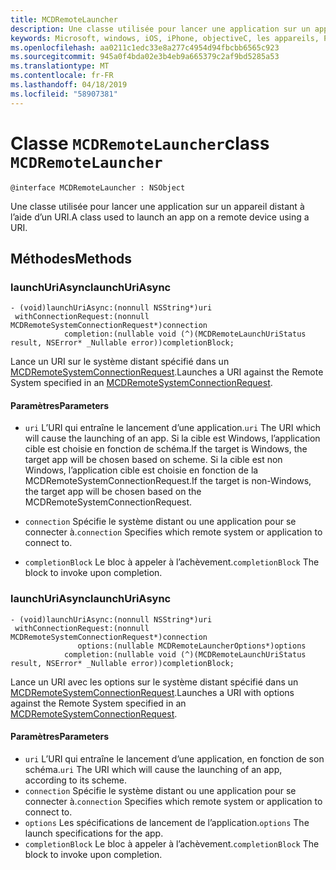 ```yaml
---
title: MCDRemoteLauncher
description: Une classe utilisée pour lancer une application sur un appareil distant à l’aide d’un URI.
keywords: Microsoft, windows, iOS, iPhone, objectiveC, les appareils, Project Rome connectés
ms.openlocfilehash: aa0211c1edc33e8a277c4954d94fbcbb6565c923
ms.sourcegitcommit: 945a0f4bda02e3b4eb9a665379c2af9bd5285a53
ms.translationtype: MT
ms.contentlocale: fr-FR
ms.lasthandoff: 04/18/2019
ms.locfileid: "58907381"
---
```

# <a name="class-mcdremotelauncher"></a><span data-ttu-id="396e8-104">Classe `MCDRemoteLauncher`</span><span class="sxs-lookup"><span data-stu-id="396e8-104">class `MCDRemoteLauncher`</span></span> 

```
@interface MCDRemoteLauncher : NSObject
```  

<span data-ttu-id="396e8-105">Une classe utilisée pour lancer une application sur un appareil distant à l’aide d’un URI.</span><span class="sxs-lookup"><span data-stu-id="396e8-105">A class used to launch an app on a remote device using a URI.</span></span>


## <a name="methods"></a><span data-ttu-id="396e8-106">Méthodes</span><span class="sxs-lookup"><span data-stu-id="396e8-106">Methods</span></span>

### <a name="launchuriasync"></a><span data-ttu-id="396e8-107">launchUriAsync</span><span class="sxs-lookup"><span data-stu-id="396e8-107">launchUriAsync</span></span>
```
- (void)launchUriAsync:(nonnull NSString*)uri
 withConnectionRequest:(nonnull MCDRemoteSystemConnectionRequest*)connection
            completion:(nullable void (^)(MCDRemoteLaunchUriStatus result, NSError* _Nullable error))completionBlock;
```

<span data-ttu-id="396e8-108">Lance un URI sur le système distant spécifié dans un [MCDRemoteSystemConnectionRequest](MCDRemoteSystemConnectionRequest.md).</span><span class="sxs-lookup"><span data-stu-id="396e8-108">Launches a URI against the Remote System specified in an [MCDRemoteSystemConnectionRequest](MCDRemoteSystemConnectionRequest.md).</span></span>

#### <a name="parameters"></a><span data-ttu-id="396e8-109">Paramètres</span><span class="sxs-lookup"><span data-stu-id="396e8-109">Parameters</span></span>
* <span data-ttu-id="396e8-110">`uri` L’URI qui entraîne le lancement d’une application.</span><span class="sxs-lookup"><span data-stu-id="396e8-110">`uri` The URI which will cause the launching of an app.</span></span>  <span data-ttu-id="396e8-111">Si la cible est Windows, l’application cible est choisie en fonction de schéma.</span><span class="sxs-lookup"><span data-stu-id="396e8-111">If the target is Windows, the target app will be chosen based on scheme.</span></span> <span data-ttu-id="396e8-112">Si la cible est non Windows, l’application cible est choisie en fonction de la MCDRemoteSystemConnectionRequest.</span><span class="sxs-lookup"><span data-stu-id="396e8-112">If the target is non-Windows, the target app will be chosen based on the MCDRemoteSystemConnectionRequest.</span></span>

* <span data-ttu-id="396e8-113">`connection` Spécifie le système distant ou une application pour se connecter à.</span><span class="sxs-lookup"><span data-stu-id="396e8-113">`connection` Specifies which remote system or application to connect to.</span></span>
* <span data-ttu-id="396e8-114">`completionBlock` Le bloc à appeler à l’achèvement.</span><span class="sxs-lookup"><span data-stu-id="396e8-114">`completionBlock` The block to invoke upon completion.</span></span>

### <a name="launchuriasync"></a><span data-ttu-id="396e8-115">launchUriAsync</span><span class="sxs-lookup"><span data-stu-id="396e8-115">launchUriAsync</span></span>
```
- (void)launchUriAsync:(nonnull NSString*)uri
 withConnectionRequest:(nonnull MCDRemoteSystemConnectionRequest*)connection
               options:(nullable MCDRemoteLauncherOptions*)options
            completion:(nullable void (^)(MCDRemoteLaunchUriStatus result, NSError* _Nullable error))completionBlock;
```

<span data-ttu-id="396e8-116">Lance un URI avec les options sur le système distant spécifié dans un [MCDRemoteSystemConnectionRequest](MCDRemoteSystemConnectionRequest.md).</span><span class="sxs-lookup"><span data-stu-id="396e8-116">Launches a URI with options against the Remote System specified in an [MCDRemoteSystemConnectionRequest](MCDRemoteSystemConnectionRequest.md).</span></span>

#### <a name="parameters"></a><span data-ttu-id="396e8-117">Paramètres</span><span class="sxs-lookup"><span data-stu-id="396e8-117">Parameters</span></span>
* <span data-ttu-id="396e8-118">`uri` L’URI qui entraîne le lancement d’une application, en fonction de son schéma.</span><span class="sxs-lookup"><span data-stu-id="396e8-118">`uri` The URI which will cause the launching of an app, according to its scheme.</span></span>
* <span data-ttu-id="396e8-119">`connection` Spécifie le système distant ou une application pour se connecter à.</span><span class="sxs-lookup"><span data-stu-id="396e8-119">`connection` Specifies which remote system or application to connect to.</span></span>
* <span data-ttu-id="396e8-120">`options` Les spécifications de lancement de l’application.</span><span class="sxs-lookup"><span data-stu-id="396e8-120">`options` The launch specifications for the app.</span></span>
* <span data-ttu-id="396e8-121">`completionBlock` Le bloc à appeler à l’achèvement.</span><span class="sxs-lookup"><span data-stu-id="396e8-121">`completionBlock` The block to invoke upon completion.</span></span>